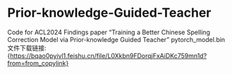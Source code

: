 # Prior-knowledge-Guided-Teacher
Code for ACL2024 Findings paper “Training a Better Chinese Spelling Correction Model via Prior-knowledge Guided Teacher”
pytorch_model.bin文件下载链接:{https://bqao0pyivl1.feishu.cn/file/L0Xkbn9FDorqjFxAiDKc759mn1d?from=from_copylink}
